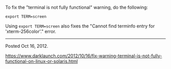 To fix the "terminal is not fully functional" warning, do the following:

```
export TERM=screen
```

Using `export TERM=screen` also fixes the "Cannot find terminfo entry for 'xterm-256color'." error.

---

Posted Oct 16, 2012.

https://www.darklaunch.com/2012/10/16/fix-warning-terminal-is-not-fully-functional-on-linux-or-solaris.html